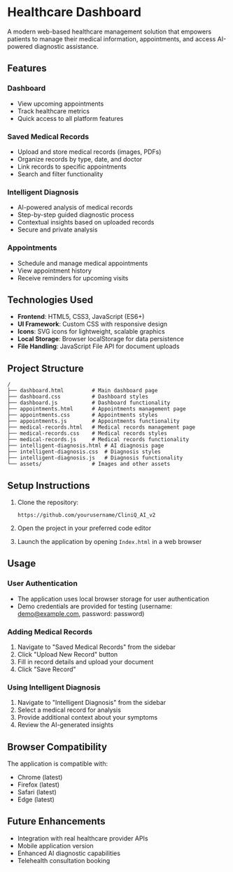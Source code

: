 # Healthcare Dashboard

A modern web-based healthcare management solution that empowers patients to manage their medical information, appointments, and access AI-powered diagnostic assistance.

## Features

### Dashboard
- View upcoming appointments
- Track healthcare metrics
- Quick access to all platform features

### Saved Medical Records
- Upload and store medical records (images, PDFs)
- Organize records by type, date, and doctor
- Link records to specific appointments
- Search and filter functionality

### Intelligent Diagnosis
- AI-powered analysis of medical records
- Step-by-step guided diagnostic process
- Contextual insights based on uploaded records
- Secure and private analysis

### Appointments
- Schedule and manage medical appointments
- View appointment history
- Receive reminders for upcoming visits

## Technologies Used

- **Frontend**: HTML5, CSS3, JavaScript (ES6+)
- **UI Framework**: Custom CSS with responsive design
- **Icons**: SVG icons for lightweight, scalable graphics
- **Local Storage**: Browser localStorage for data persistence
- **File Handling**: JavaScript File API for document uploads

## Project Structure

```
/
├── dashboard.html         # Main dashboard page
├── dashboard.css          # Dashboard styles
├── dashboard.js           # Dashboard functionality
├── appointments.html      # Appointments management page
├── appointments.css       # Appointments styles
├── appointments.js        # Appointments functionality  
├── medical-records.html   # Medical records management page
├── medical-records.css    # Medical records styles
├── medical-records.js     # Medical records functionality
├── intelligent-diagnosis.html # AI diagnosis page
├── intelligent-diagnosis.css  # Diagnosis styles
├── intelligent-diagnosis.js   # Diagnosis functionality
└── assets/                # Images and other assets
```

## Setup Instructions

1. Clone the repository:
   ```
   https://github.com/yourusername/CliniQ_AI_v2
   ```

2. Open the project in your preferred code editor

3. Launch the application by opening `Index.html` in a web browser

## Usage

### User Authentication
- The application uses local browser storage for user authentication
- Demo credentials are provided for testing (username: demo@example.com, password: password)

### Adding Medical Records
1. Navigate to "Saved Medical Records" from the sidebar
2. Click "Upload New Record" button
3. Fill in record details and upload your document
4. Click "Save Record"

### Using Intelligent Diagnosis
1. Navigate to "Intelligent Diagnosis" from the sidebar
2. Select a medical record for analysis
3. Provide additional context about your symptoms
4. Review the AI-generated insights

## Browser Compatibility

The application is compatible with:
- Chrome (latest)
- Firefox (latest)
- Safari (latest)
- Edge (latest)

## Future Enhancements

- Integration with real healthcare provider APIs
- Mobile application version
- Enhanced AI diagnostic capabilities
- Telehealth consultation booking

